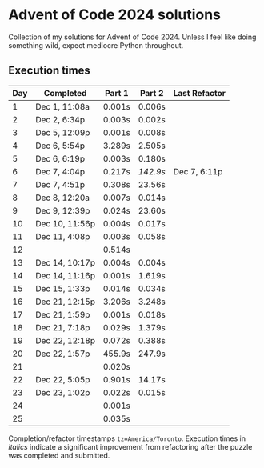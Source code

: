 # Advent of Code 2024 solutions

Collection of my solutions for Advent of Code 2024. Unless I feel like doing something wild, expect mediocre Python throughout.

## Execution times

| Day  | Completed      | Part 1 | Part 2   | Last Refactor |
|------|----------------|--------|----------|------|
| 1    | Dec 1, 11:08a  | 0.001s | 0.006s |  |
| 2    | Dec 2, 6:34p   | 0.003s | 0.002s |  | 
| 3    | Dec 5, 12:09p  | 0.001s | 0.008s |  |
| 4    | Dec 6, 5:54p   | 3.289s | 2.505s |  |
| 5    | Dec 6, 6:19p   | 0.003s | 0.180s |  |
| 6    | Dec 7, 4:04p   | 0.217s | *142.9s* | Dec 7, 6:11p |
| 7    | Dec 7, 4:51p   | 0.308s | 23.56s |  |
| 8    | Dec 8, 12:20a  | 0.007s | 0.014s |  |
| 9    | Dec 9, 12:39p  | 0.024s | 23.60s |  |
| 10   | Dec 10, 11:56p | 0.004s | 0.017s |  |
| 11   | Dec 11, 4:08p  | 0.003s | 0.058s |  |
| 12   |                | 0.514s |        |  |
| 13   | Dec 14, 10:17p | 0.004s | 0.004s |  |
| 14   | Dec 14, 11:16p | 0.001s | 1.619s |  |
| 15   | Dec 15, 1:33p  | 0.014s | 0.034s |  |
| 16   | Dec 21, 12:15p | 3.206s | 3.248s |  |
| 17   | Dec 21, 1:59p  | 0.001s | 0.018s |  |
| 18   | Dec 21, 7:18p  | 0.029s | 1.379s |  |
| 19   | Dec 22, 12:18p | 0.072s | 0.388s |  |
| 20   | Dec 22, 1:57p  | 455.9s | 247.9s |  |
| 21   |                | 0.020s |        |  |
| 22   | Dec 22, 5:05p  | 0.901s | 14.17s |  |
| 23   | Dec 23, 1:02p  | 0.022s | 0.015s |  |
| 24   |                | 0.001s |        |  |
| 25   |                | 0.035s |        |  |

Completion/refactor timestamps `tz=America/Toronto`. Execution times in *italics* indicate a significant improvement from refactoring after the puzzle was completed and submitted.
